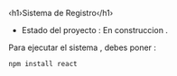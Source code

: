 ‹h1›Sistema de Registro‹/h1›

- Estado del proyecto : En construccion .

Para ejecutar el sistema , debes poner :

```npm install react```

